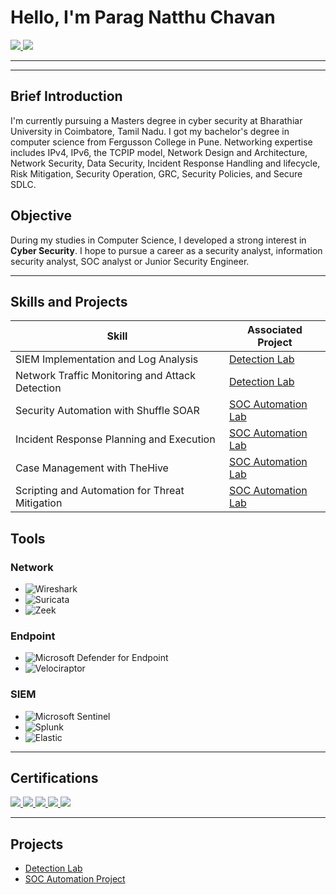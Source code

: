 # Hello, I'm Parag Natthu Chavan  

<a href="https://www.linkedin.com/in/chavan-parag/">
  <img src="https://img.shields.io/badge/-LinkedIn-0072b1?&style=for-the-badge&logo=linkedin&logoColor=yellow" />
</a>

<a href="https://tryhackme.com/p/Whoiscybok">
  <img src="https://img.shields.io/badge/-TryHackMe-0072b1?&style=for-the-badge&logo=tryhackme&logoColor=yellow" />
</a>

---


---

## Brief Introduction

I'm currently pursuing a Masters degree in cyber security at Bharathiar University in Coimbatore, Tamil Nadu.
I got my bachelor's degree in computer science from Fergusson College in Pune.
Networking expertise includes IPv4, IPv6, the TCPIP model, Network Design and Architecture, Network Security, Data Security, Incident Response Handling and lifecycle, Risk Mitigation, Security Operation, GRC, Security Policies, and Secure SDLC.


## Objective

During my studies in Computer Science, I developed a strong interest in **Cyber Security**. I hope to pursue a career as a security analyst, information security analyst, SOC analyst or Junior Security Engineer.

---

## Skills and Projects

| Skill                                         | Associated Project                               |
|-----------------------------------------------|--------------------------------------------------|
| SIEM Implementation and Log Analysis          | [Detection Lab](https://google.com)              |
| Network Traffic Monitoring and Attack Detection | [Detection Lab](https://google.com)              |
| Security Automation with Shuffle SOAR         | [SOC Automation Lab](#)                          |
| Incident Response Planning and Execution      | [SOC Automation Lab](#)                          |
| Case Management with TheHive                  | [SOC Automation Lab](#)                          |
| Scripting and Automation for Threat Mitigation | [SOC Automation Lab](#)                          |

## Tools

### Network
- ![Wireshark](https://img.shields.io/badge/-Wireshark-ff69b4?&style=for-the-badge&logo=Wireshark&logoColor=white)
- ![Suricata](https://img.shields.io/badge/-Suricata-87ceeb?&style=for-the-badge&logo=Suricata&logoColor=white)
- ![Zeek](https://img.shields.io/badge/-Zeek-8a2be2?&style=for-the-badge&logo=Zeek&logoColor=white)

### Endpoint
- ![Microsoft Defender for Endpoint](https://img.shields.io/badge/-Microsoft_Defender_for_Endpoint-00FA9A?&style=for-the-badge&logo=Microsoft&logoColor=white)
- ![Velociraptor](https://img.shields.io/badge/-Velociraptor-9400D3?&style=for-the-badge&logo=Velociraptor&logoColor=white)

### SIEM
- ![Microsoft Sentinel](https://img.shields.io/badge/-Microsoft_Sentinel-1e90ff?&style=for-the-badge&logo=Microsoft&logoColor=white)
- ![Splunk](https://img.shields.io/badge/-Splunk-2F4F4F?&style=for-the-badge&logo=Splunk&logoColor=white)
- ![Elastic](https://img.shields.io/badge/-Elastic-8B4513?&style=for-the-badge&logo=Elastic&logoColor=white)

---

## Certifications

<div>
<a href="https://learn.isc2.org/d2l/lp/profile/">
  <img src="https://img.shields.io/badge/-(ISC)²_Certified-FF6347?&style=for-the-badge&logo=ISC2&logoColor=white" />
</a>
<a href="https://tryhackme-certificates.s3-eu-west-1.amazonaws.com/THM-TR8JPIW7Q0.png">
 <img src="https://img.shields.io/badge/-TryHackMe_Security_Learning_Path-4169E1?&style=for-the-badge&logo=tryhackme&logoColor=white" />
</a>
  <a href="chrome-extension://efaidnbmnnnibpcajpcglclefindmkaj/https://www.skillfront.com/certifications/SkillFront-SFE0163f087d64e6-07708165140848.pdf">
 <img src="https://img.shields.io/badge/-Skill_Front_ISO%2FIEC_27001_Associate-808080?&style=for-the-badge&logo=SkillFront&logoColor=white" />
  </a>
<a href="https://www.coursera.org/account/accomplishments/verify/AS836T7D2CNQ">
 <img src="https://img.shields.io/badge/-Google_Foundation_of_Cybersecurity-008000?&style=for-the-badge&logo=google&logoColor=white" />
   </a>
  <a href="https://app.kajabi.com/certificates/0e4620ea">
<img src="https://img.shields.io/badge/-Cyberwarfare_Labs_Cyber_Security_Analyst-0000CD?&style=for-the-badge&logo=cyberwarfarelabs&logoColor=white" />
   </a>
</div>

---

## Projects

- [Detection Lab](https://google.com)
- [SOC Automation Project](#)
